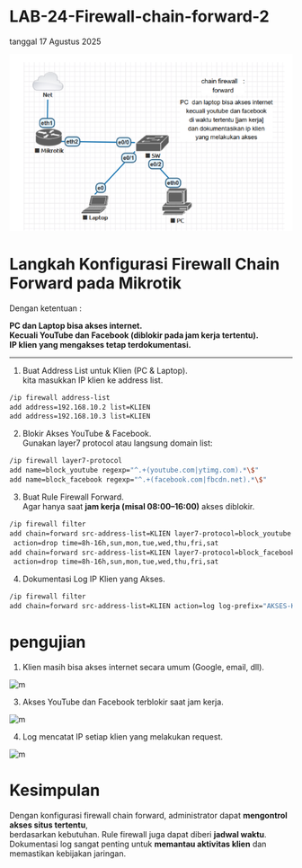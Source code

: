 # LAB-24-Firewall-chain-forward-2
tanggal 17 Agustus 2025

![m](HQCapture.PNG)

# Langkah Konfigurasi Firewall Chain Forward pada Mikrotik

Dengan ketentuan :  

**PC dan Laptop **bisa akses internet**.   
**Kecuali YouTube dan Facebook** (diblokir pada jam kerja tertentu).**  
**IP klien yang mengakses tetap terdokumentasi.**  

---

1. Buat Address List untuk Klien (PC & Laptop).  
   kita masukkan IP klien ke address list.    

```bash
/ip firewall address-list
add address=192.168.10.2 list=KLIEN
add address=192.168.10.3 list=KLIEN
```

2. Blokir Akses YouTube & Facebook.    
   Gunakan layer7 protocol atau langsung domain list:    

```bash
/ip firewall layer7-protocol
add name=block_youtube regexp="^.+(youtube.com|ytimg.com).*\$"
add name=block_facebook regexp="^.+(facebook.com|fbcdn.net).*\$"
```

3. Buat Rule Firewall Forward.    
   Agar hanya saat **jam kerja (misal 08:00–16:00)** akses diblokir.    

```bash
/ip firewall filter
add chain=forward src-address-list=KLIEN layer7-protocol=block_youtube \
 action=drop time=8h-16h,sun,mon,tue,wed,thu,fri,sat
add chain=forward src-address-list=KLIEN layer7-protocol=block_facebook \
 action=drop time=8h-16h,sun,mon,tue,wed,thu,fri,sat
```

4. Dokumentasi Log IP Klien yang Akses.   

```bash
/ip firewall filter
add chain=forward src-address-list=KLIEN action=log log-prefix="AKSES-KLIEN "
```
# pengujian   
1. Klien masih bisa akses internet secara umum (Google, email, dll).  

![m]()

3. Akses YouTube dan Facebook terblokir saat jam kerja.  

![m]()

4. Log mencatat IP setiap klien yang melakukan request.  

![m]()

# Kesimpulan

Dengan konfigurasi firewall chain forward, administrator dapat **mengontrol akses situs tertentu**,   
berdasarkan kebutuhan. Rule firewall juga dapat diberi **jadwal waktu**.   
Dokumentasi log sangat penting untuk **memantau aktivitas klien** dan memastikan kebijakan jaringan.    


